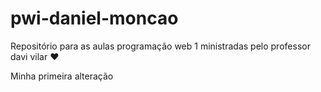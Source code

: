 # pwi-daniel-moncao
Repositório para as aulas programação web 1 ministradas pelo professor davi vilar ♥


Minha primeira alteração